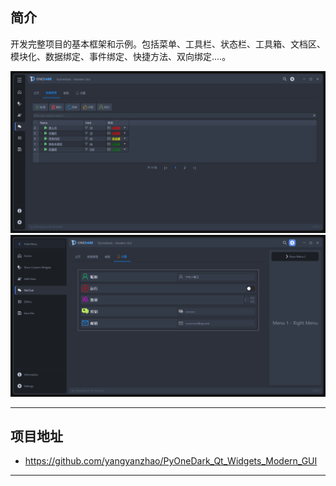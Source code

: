 ## 简介
开发完整项目的基本框架和示例。包括菜单、工具栏、状态栏、工具箱、文档区、模块化、数据绑定、事件绑定、快捷方法、双向绑定....。

![img_145.png](img_145.png)
![img_146.png](img_146.png)
******
## 项目地址
  - https://github.com/yangyanzhao/PyOneDark_Qt_Widgets_Modern_GUI
********